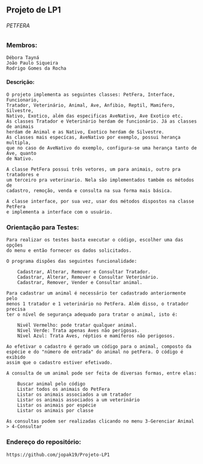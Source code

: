 ## Projeto de LP1

###### PETFERA ######

### Membros:
    Débora Tayná
    João Paulo Siqueira
    Rodrigo Gomes da Rocha

#### Descrição:
    O projeto implementa as seguintes classes: PetFera, Interface, Funcionario, 
    Tratador, Veterinário, Animal, Ave, Anfibio, Reptil, Mamifero, Silvestre, 
    Nativo, Exotico, além das especificas AveNativo, Ave Exotico etc.
    As classes Tratador e Veterinário herdam de funcionário. Já as classes de animais
    herdam de Animal e as Nativo, Exotico herdam de Silvestre.
    As classes mais especícas, AveNativo por exemplo, possui herança multipla,
    que no caso de AveNativo do exemplo, configura-se uma herança tanto de Ave, quanto
    de Nativo.

    A classe PetFera possui três vetores, um para animais, outro pra tratadores e
    um terceiro pra veterinario. Nela são implementados também os métodos de 
    cadastro, remoção, venda e consulta na sua forma mais básica.

    A classe interface, por sua vez, usar dos métodos dispostos na classe PetFera
    e implementa a interface com o usuário.

### Orientação para Testes:
    Para realizar os testes basta executar o código, escolher uma das opções
    do menu e então fornecer os dados solicitados.

    O programa dispões das seguintes funcionalidade:

        Cadastrar, Alterar, Remover e Consultar Tratador.
        Cadastrar, Alterar, Remover e Consultar Veterinário.
        Cadastrar, Remover, Vender e Consultar animal.

    Para cadastrar um animal é necessário ter cadastrado anteriormente pelo
    menos 1 tratador e 1 veterinário no PetFera. Além disso, o tratador precisa
    ter o nível de segurança adequado para tratar o animal, isto é:
    
        Nivél Vermelho: pode tratar qualquer animal.
        Nível Verde: Trata apenas Aves não perigosas.
        Nível Azul: Trata Aves, réptios e mamíferos não perigosos.

    Ao efetivar o cadastro é gerado um código para o animal, composto da
    espécie e do "número de entrada" do animal no petFera. O código é exibido
    assim que o cadastro estiver efetivado.
 
    A consulta de um animal pode ser feita de diversas formas, entre elas:
    
        Buscar animal pelo código
        Listar todos os animais do PetFera
        Listar os animais associados a um tratador
        Listar os animais associados a um veterinário
        Listar os animais por espécie
        Listar os animais por classe

    As consultas podem ser realizadas clicando no menu 3-Gerenciar Animal > 4-Consultar 

### Endereço do repositório: 
    https://github.com/jopak19/Projeto-LP1
